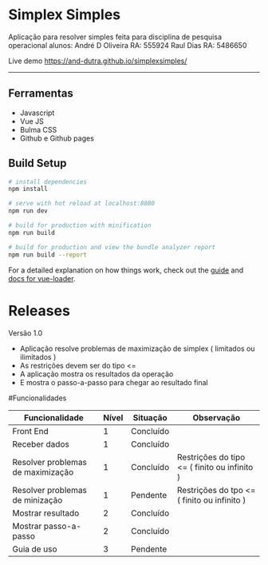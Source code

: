 Simplex Simples
===================

Aplicação para resolver simples feita para disciplina de pesquisa operacional alunos:
André D Oliveira RA: 555924
Raul Dias RA: 5486650

Live demo https://and-dutra.github.io/simplexsimples/

----------


Ferramentas
-------------

 - Javascript
 - Vue JS
 - Bulma CSS
 - Github e Github pages
## Build Setup

``` bash
# install dependencies
npm install

# serve with hot reload at localhost:8080
npm run dev

# build for production with minification
npm run build

# build for production and view the bundle analyzer report
npm run build --report
```

For a detailed explanation on how things work, check out the [guide](http://vuejs-templates.github.io/webpack/) and [docs for vue-loader](http://vuejs.github.io/vue-loader).

# Releases
Versão 1.0

 - Aplicação resolve problemas de maximização de simplex ( limitados ou ilimitados )
 - As restrições devem ser do tipo <=
 - A aplicação mostra os resultados da operação
 - E mostra o passo-a-passo para chegar ao resultado final

#Funcionalidades

Funcionalidade   | Nível | Situação | Observação
---------------  | -------| --------| --------
Front End        |   1    | Concluído|
Receber dados    | 1 | Concluído |
Resolver problemas de maximização     | 1 |Concluído| Restrições do tipo <= ( finito ou infinito ) 
Resolver problemas de minização     | 1 |Pendente| Restrições do tpo <= ( finito ou infinito ) 
Mostrar resultado |2 | Concluído | 
Mostrar passo-a-passo | 2 | Concluído |
Guia de uso | 3 | Pendente 





